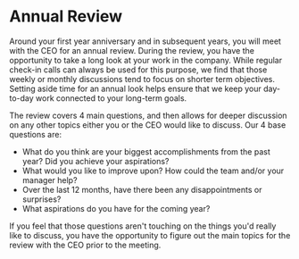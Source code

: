 # Annual Review
Around your first year anniversary and in subsequent years, you will meet with the CEO for an annual review. During the review, you have the opportunity to take a long look at your work in the company. While regular check-in calls can always be used for this purpose, we find that those weekly or monthly discussions tend to focus on shorter term objectives. Setting aside time for an annual look helps ensure that we keep your day-to-day work connected to your long-term goals.

The review covers 4 main questions, and then allows for deeper discussion on any other topics either you or the CEO would like to discuss. Our 4 base questions are:

- What do you think are your biggest accomplishments from the past year? Did you achieve your aspirations?
- What would you like to improve upon? How could the team and/or your manager help? 
- Over the last 12 months, have there been any disappointments or surprises?
- What aspirations do you have for the coming year?

If you feel that those questions aren't touching on the things you'd really like to discuss, you have the opportunity to figure out the main topics for the review with the CEO prior to the meeting.
